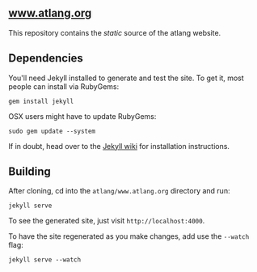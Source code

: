## www.atlang.org

This repository contains the _static_ source of the atlang website.

## Dependencies

You'll need Jekyll installed to generate and test the site. To get it, most people can install via RubyGems:

    gem install jekyll

OSX users might have to update RubyGems:

    sudo gem update --system

If in doubt, head over to the [Jekyll wiki](https://github.com/mojombo/jekyll/wiki) for installation instructions.

## Building

After cloning, cd into the `atlang/www.atlang.org` directory and run:

    jekyll serve

To see the generated site, just visit `http://localhost:4000`.

To have the site regenerated as you make changes, add use the `--watch` flag:

    jekyll serve --watch